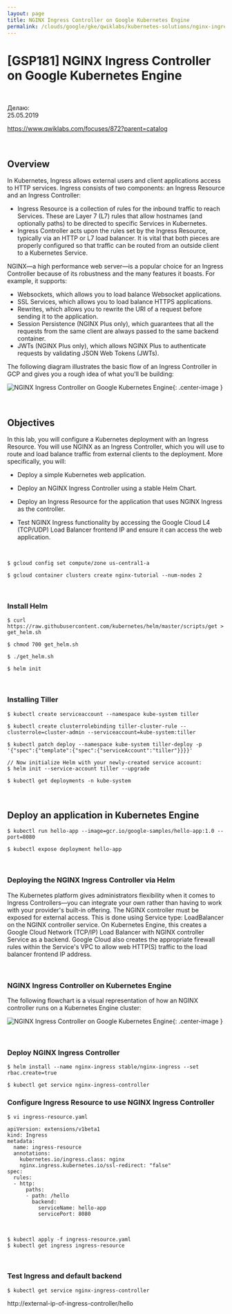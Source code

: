 ```yaml
---
layout: page
title: NGINX Ingress Controller on Google Kubernetes Engine
permalink: /clouds/google/gke/qwiklabs/kubernetes-solutions/nginx-ingress-controller-on-google-kubernetes-engine/
---
```


# [GSP181] NGINX Ingress Controller on Google Kubernetes Engine

<br/>

Делаю:  
25.05.2019


https://www.qwiklabs.com/focuses/872?parent=catalog

<br/>

## Overview

In Kubernetes, Ingress allows external users and client applications access to HTTP services. Ingress consists of two components: an Ingress Resource and an Ingress Controller:

* Ingress Resource is a collection of rules for the inbound traffic to reach Services. These are Layer 7 (L7) rules that allow hostnames (and optionally paths) to be directed to specific Services in Kubernetes.
* Ingress Controller acts upon the rules set by the Ingress Resource, typically via an HTTP or L7 load balancer. It is vital that both pieces are properly configured so that traffic can be routed from an outside client to a Kubernetes Service.

NGINX—a high performance web server—is a popular choice for an Ingress Controller because of its robustness and the many features it boasts. For example, it supports:

* Websockets, which allows you to load balance Websocket applications.
* SSL Services, which allows you to load balance HTTPS applications.
* Rewrites, which allows you to rewrite the URI of a request before sending it to the application.
* Session Persistence (NGINX Plus only), which guarantees that all the requests from the same client are always passed to the same backend container.
* JWTs (NGINX Plus only), which allows NGINX Plus to authenticate requests by validating JSON Web Tokens (JWTs).

The following diagram illustrates the basic flow of an Ingress Controller in GCP and gives you a rough idea of what you'll be building:


![NGINX Ingress Controller on Google Kubernetes Engine](/img/clouds/google/gke/qwiklabs/kubernetes-solutions/nginx-ingress-controller-on-google-kubernetes-engine/nginx-ingress-1.png "NGINX Ingress Controller on Google Kubernetes Engine"){: .center-image }

<br/>

## Objectives

In this lab, you will configure a Kubernetes deployment with an Ingress Resource. You will use NGINX as an Ingress Controller, which you will use to route and load balance traffic from external clients to the deployment. More specifically, you will:

* Deploy a simple Kubernetes web application.

* Deploy an NGINX Ingress Controller using a stable Helm Chart.

* Deploy an Ingress Resource for the application that uses NGINX Ingress as the controller.

* Test NGINX Ingress functionality by accessing the Google Cloud L4 (TCP/UDP) Load Balancer frontend IP and ensure it can access the web application.

<br/>

    $ gcloud config set compute/zone us-central1-a

    $ gcloud container clusters create nginx-tutorial --num-nodes 2

<br/>

### Install Helm

    $ curl https://raw.githubusercontent.com/kubernetes/helm/master/scripts/get > get_helm.sh

    $ chmod 700 get_helm.sh

    $ ./get_helm.sh

    $ helm init

<br/>

### Installing Tiller

    $ kubectl create serviceaccount --namespace kube-system tiller

    $ kubectl create clusterrolebinding tiller-cluster-rule --clusterrole=cluster-admin --serviceaccount=kube-system:tiller

    $ kubectl patch deploy --namespace kube-system tiller-deploy -p '{"spec":{"template":{"spec":{"serviceAccount":"tiller"}}}}'  

    // Now initialize Helm with your newly-created service account:
    $ helm init --service-account tiller --upgrade

    $ kubectl get deployments -n kube-system

<br/>

## Deploy an application in Kubernetes Engine

    $ kubectl run hello-app --image=gcr.io/google-samples/hello-app:1.0 --port=8080

    $ kubectl expose deployment hello-app

<br/>

### Deploying the NGINX Ingress Controller via Helm


The Kubernetes platform gives administrators flexibility when it comes to Ingress Controllers—you can integrate your own rather than having to work with your provider's built-in offering. The NGINX controller must be exposed for external access. This is done using Service type: LoadBalancer on the NGINX controller service. On Kubernetes Engine, this creates a Google Cloud Network (TCP/IP) Load Balancer with NGINX controller Service as a backend. Google Cloud also creates the appropriate firewall rules within the Service's VPC to allow web HTTP(S) traffic to the load balancer frontend IP address.

<br/>

### NGINX Ingress Controller on Kubernetes Engine

The following flowchart is a visual representation of how an NGINX controller runs on a Kubernetes Engine cluster:


![NGINX Ingress Controller on Google Kubernetes Engine](/img/clouds/google/gke/qwiklabs/kubernetes-solutions/nginx-ingress-controller-on-google-kubernetes-engine/nginx-ingress-2.png "NGINX Ingress Controller on Google Kubernetes Engine"){: .center-image }

<br/>

### Deploy NGINX Ingress Controller


    $ helm install --name nginx-ingress stable/nginx-ingress --set rbac.create=true

    $ kubectl get service nginx-ingress-controller


### Configure Ingress Resource to use NGINX Ingress Controller

    $ vi ingress-resource.yaml

```
apiVersion: extensions/v1beta1
kind: Ingress
metadata:
  name: ingress-resource
  annotations:
    kubernetes.io/ingress.class: nginx
    nginx.ingress.kubernetes.io/ssl-redirect: "false"
spec:
  rules:
  - http:
      paths:
      - path: /hello
        backend:
          serviceName: hello-app
          servicePort: 8080
```

<br/>

    $ kubectl apply -f ingress-resource.yaml
    $ kubectl get ingress ingress-resource

<br/>

### Test Ingress and default backend


    $ kubectl get service nginx-ingress-controller

http://external-ip-of-ingress-controller/hello





